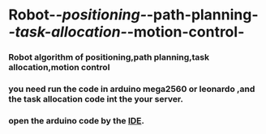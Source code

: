 # Robot-_-positioning-_-path-planning-_-task-allocation-_-motion-control-
   ### Robot algorithm of positioning,path planning,task allocation,motion control 

   ### you need run the code in arduino mega2560 or leonardo ,and the task allocation code int the your server.
    
   ### open the arduino code by the [IDE](https://www.arduino.cc/en/Main/Software). 
